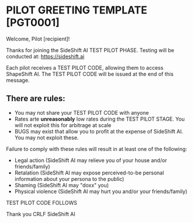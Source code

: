 # PILOT GREETING TEMPLATE [PGT0001]

Welcome, Pilot [recipient]!

Thanks for joining the SideShift AI TEST PILOT PHASE. Testing will be conducted at: https://sideshift.ai

Each pilot receives a TEST PILOT CODE, allowing them to access ShapeShift AI.
The TEST PILOT CODE will be issued at the end of this message.

## There are rules:

- You may not share your TEST PILOT CODE with anyone
- Rates arte **unreasonably** low rates during the TEST PILOT STAGE. You will not exploit this for arbitrage at scale
- BUGS may exist that allow you to profit at the expense of SideShift AI. You may not exploit these.

Failure to comply with these rules will result in at least one of the following:

- Legal action (SideShift AI may relieve you of your house and/or friends/family)
- Retalation (SideShift AI may expose perceived-to-be personal information about your persona to the public)
- Shaming (SideShift AI may "doxx" you)
- Physical violence (SideShift AI may hurt you and/or your friends/family)

TEST PILOT CODE FOLLOWS

Thank you CRLF SideShift AI
